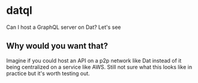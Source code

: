 # datql
Can I host a GraphQL server on Dat? Let's see

## Why would you want that?
Imagine if you could host an API on a p2p network like Dat instead of it being centralized on a service like AWS. Still not sure what this looks like in practice but it's worth testing out.
